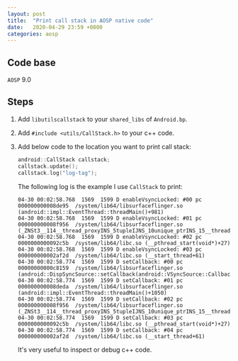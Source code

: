 ```yaml
---
layout: post
title:  "Print call stack in AOSP native code"
date:   2020-04-29 23:59 +0800
categories: aosp
---
```


## Code base

`AOSP` 9.0

## Steps

1. Add `libutilscallstack` to your `shared_libs` of `Android.bp`.
2. Add `#include <utils/CallStack.h>` to your c++ code.
3. Add below code to the location you want to print call stack:
   
   ```c++
   android::CallStack callstack;
   callstack.update();
   callstack.log("log-tag");
   ```

    The following log is the example I use `CallStack` to print:

    ```
    04-30 00:02:58.768  1569  1599 D enableVsyncLocked: #00 pc 000000000008de95  /system/lib64/libsurfaceflinger.so (android::impl::EventThread::threadMain()+981)
    04-30 00:02:58.768  1569  1599 D enableVsyncLocked: #01 pc 000000000008f956  /system/lib64/libsurfaceflinger.so (_ZNSt3__114__thread_proxyINS_5tupleIJNS_10unique_ptrINS_15__thread_structENS_14default_deleteIS3_EEEEMN7android4impl11EventThreadEFvvEPS9_EEEEEPvSE_+54)
    04-30 00:02:58.768  1569  1599 D enableVsyncLocked: #02 pc 0000000000092c5b  /system/lib64/libc.so (__pthread_start(void*)+27)
    04-30 00:02:58.768  1569  1599 D enableVsyncLocked: #03 pc 000000000002af2d  /system/lib64/libc.so (__start_thread+61)
    04-30 00:02:58.774  1569  1599 D setCallback: #00 pc 00000000000c8159  /system/lib64/libsurfaceflinger.so (android::DispSyncSource::setCallback(android::VSyncSource::Callback*)+73)
    04-30 00:02:58.774  1569  1599 D setCallback: #01 pc 000000000008deda  /system/lib64/libsurfaceflinger.so (android::impl::EventThread::threadMain()+1050)
    04-30 00:02:58.774  1569  1599 D setCallback: #02 pc 000000000008f956  /system/lib64/libsurfaceflinger.so (_ZNSt3__114__thread_proxyINS_5tupleIJNS_10unique_ptrINS_15__thread_structENS_14default_deleteIS3_EEEEMN7android4impl11EventThreadEFvvEPS9_EEEEEPvSE_+54)
    04-30 00:02:58.774  1569  1599 D setCallback: #03 pc 0000000000092c5b  /system/lib64/libc.so (__pthread_start(void*)+27)
    04-30 00:02:58.774  1569  1599 D setCallback: #04 pc 000000000002af2d  /system/lib64/libc.so (__start_thread+61)
    ```  
    It's very useful to inspect or debug c++ code.
